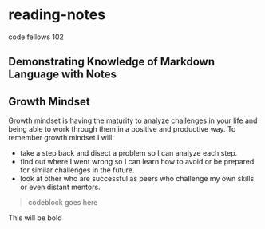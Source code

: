 # reading-notes
code fellows 102
## Demonstrating Knowledge of Markdown Language with Notes 

## Growth Mindset
Growth mindset is having the maturity to analyze challenges in your life and being able to work through them in a positive and productive way.
To remember growth mindset I will:
- take a step back and disect a problem so I can analyze each step.
- find out where I went wrong so I can learn how to avoid or be prepared for similar challenges in the future.
- look at other who are successful as peers who challenge my own skills or even distant mentors.

> codeblock goes here

This will be bold
